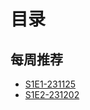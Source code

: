 # 目录

## 每周推荐

- [S1E1-231125](./Weekly/S1/S1E1-231125.md)
- [S1E2-231202](./Weekly/S1/S1E2-231202.md)